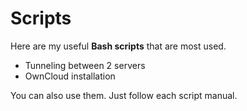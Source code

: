 # Scripts

Here are my useful **Bash scripts** that are most used.

- Tunneling between 2 servers
- OwnCloud installation

You can also use them. Just follow each script manual.
